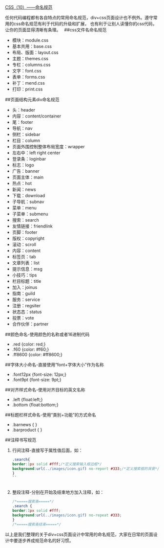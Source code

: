 ﻿[CSS（10）——命名规范 ](http://blog.csdn.net/dananhai381/article/details/6785957)


任何代码编程都有各自特点的常用命名规范，div+css页面设计也不例外。遵守常用的css命名规范有利于代码的升级和扩展，
也有利于让别人读懂你的css代码，让你的页面显得清晰有条理。
 
##css文件名命名规范
 
* 模块：module.css 
* 基本共用：base.css 
* 布局、版面：layout.css 
* 主题：themes.css 
* 专栏：columns.css 
* 文字：font.css 
* 表单：forms.css 
* 补丁：mend.css 
* 打印：print.css 

##页面结构元素div命名规范
 
* 头：header　　 
* 内容：content/container　　 
* 尾：footer　　 
* 导航：nav　　 
* 侧栏：sidebar 
* 栏目：column　　 
* 页面外围控制整体布局宽度：wrapper　　 
* 左右中：left right center　　 
* 登录条：loginbar　　 
* 标志：logo　　 
* 广告：banner　　 
* 页面主体：main　　 
* 热点：hot　　 
* 新闻：news 
* 下载：download　　 
* 子导航：subnav　　 
* 菜单：menu　　 
* 子菜单：submenu　　 
* 搜索：search　　 
* 友情链接：friendlink　　 
* 页脚：footer　　 
* 版权：copyright　　 
* 滚动：scroll　　 
* 内容：content 
* 标签页：tab 
* 文章列表：list 
* 提示信息：msg 
* 小技巧：tips 
* 栏目标题：title 
* 加入：joinus 
* 指南：guild 
* 服务：service 
* 注册：regsiter 
* 状态态：status 
* 投票：vote 
* 合作伙伴：partner 


##颜色命名-使用颜色的名称或者16进制代码
 
* .red {color: red;} 
* .f60 {color: #f60;} 
* .ff8600 {color: #ff8600;} 

##字体大小命名-直接使用“font+字体大小”作为名称
 
* .font12px {font-size: 12px;} 
* .font9pt {font-size: 9pt;} 

##对齐样式命名-使用对齐目标的英文名称
 
* .left {float:left;} 
* .bottom {float:bottom;} 


##标题栏样式命名-使用“类别+功能”的方式命名
 
* .barnews { } 
* .barproduct { } 

##注释书写规范
 
1. 行间注释-直接写于属性值后面，如：
    
    ```css
    .search{
    border:1px solid #fff;/*定义搜索输入框边框*/
    background:url(../images/icon.gif) no-report #333;/*定义搜索框的背景*/
    }
    ``
     
2. 整段注释-分别在开始及结束地方加入注释，如：
    
    ```css
    /*=====搜索条=====*/
    .search {
    border:1px solid #fff;
    background:url(../images/icon.gif) no-repeat #333;
    }
    /*=====搜索条结束=====*/
    ```

以上是我们整理的关于div+css页面设计中常用的命名规范，大家在日常的页面设计中要逐步养成规范命名的好习惯。